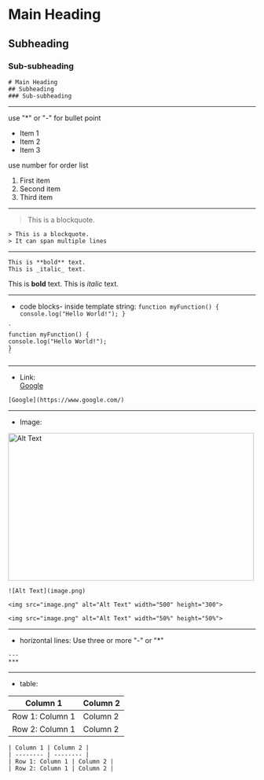 # Main Heading
## Subheading
### Sub-subheading

```
# Main Heading
## Subheading
### Sub-subheading
```

***

use "*" or "-" for bullet point
* Item 1
* Item 2
* Item 3

use number for order list

1. First item
2. Second item
3. Third item

***

> This is a blockquote.
```
> This is a blockquote. 
> It can span multiple lines
```

***

```
This is **bold** text.
This is _italic_ text.
```
This is **bold** text.
This is _italic_ text.

***

* code blocks- inside template string:
`
function myFunction() {
console.log("Hello World!");
}
`
```
`
function myFunction() {
console.log("Hello World!");
}
`
```

***

* Link: <br>
[Google](https://github.com/shiningsudipto)
```
[Google](https://www.google.com/)
```

***

* Image: <br>
<img src="https://images.pexels.com/photos/5092418/pexels-photo-5092418.jpeg?auto=compress&cs=tinysrgb&w=1260&h=750&dpr=1" alt="Alt Text" width="500" height="300">

```
![Alt Text](image.png)

<img src="image.png" alt="Alt Text" width="500" height="300">

<img src="image.png" alt="Alt Text" width="50%" height="50%">
```

***

* horizontal lines: Use three or more "-" or "*"

```
---
***
```

***

* table:

| Column 1 | Column 2 |
| -------- | -------- |
| Row 1: Column 1 | Column 2 |
| Row 2: Column 1 | Column 2 |
```
| Column 1 | Column 2 |
| -------- | -------- |
| Row 1: Column 1 | Column 2 |
| Row 2: Column 1 | Column 2 |
```
